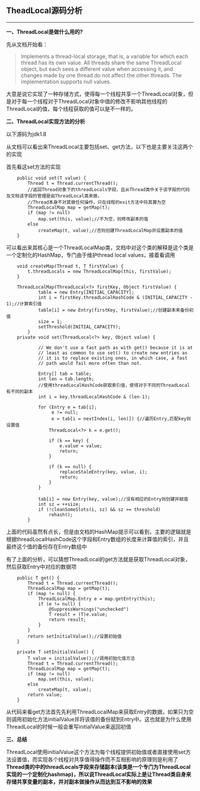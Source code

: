 ## TheadLocal源码分析
---
**一、ThreadLocal是做什么用的?**

先从文档开始看：

>Implements a thread-local storage, that is, a variable for which each thread has its own value. All threads share the same ThreadLocal object, but each sees a different value when accessing it, and changes made by one thread do not affect the other threads. The implementation supports null values.

大意是说它实现了一种存储方式，使得每一个线程共享一个ThreadLocal对象，但是对于每一个线程对于ThreadLocal对象中值的修改不影响其他线程的ThreadLocal的值，每个线程获取的值可以是不一样的。

**二、ThreadLocal实现方法的分析**

以下源码为jdk1.8

从文档可以看出来ThreadLocal主要包括set、get方法，以下也是主要关注这两个的实现

首先看这set方法的实现
```
    public void set(T value) {
        Thread t = Thread.currentThread();
        //返回Thread对象下的threadLocals字段，且从Thread类中关于该字段的代码及文档该字段的管理是由ThreadLocal类来做，
        //Thread本身不对其做任何操作，只在线程的exit方法中将其置为空
        ThreadLocalMap map = getMap(t);
        if (map != null)
            map.set(this, value);//不为空，则修改副本的值
        else
            createMap(t, value);//否则创建ThreadLocalMap并设置副本的值
    }

```
可以看出来其核心是一个ThreadLocalMap类，文档中对这个类的解释是这个类是一个定制化的HashMap，专门由于维护thread local values，接着看调用
```
    void createMap(Thread t, T firstValue) {
        t.threadLocals = new ThreadLocalMap(this, firstValue);
    }

    ThreadLocalMap(ThreadLocal<?> firstKey, Object firstValue) {
            table = new Entry[INITIAL_CAPACITY];
            int i = firstKey.threadLocalHashCode & (INITIAL_CAPACITY - 1);//计算索引值
            table[i] = new Entry(firstKey, firstValue);//创建副本来备份初值
            size = 1;
            setThreshold(INITIAL_CAPACITY);
        }
    private void set(ThreadLocal<?> key, Object value) {

            // We don't use a fast path as with get() because it is at
            // least as common to use set() to create new entries as
            // it is to replace existing ones, in which case, a fast
            // path would fail more often than not.

            Entry[] tab = table;
            int len = tab.length;
            //使用threadLocalHashCode获取索引值，使得对于不同的ThreadLocal有不同的副本
            int i = key.threadLocalHashCode & (len-1);

            for (Entry e = tab[i];
                 e != null;
                 e = tab[i = nextIndex(i, len)]) {//遍历Entry,匹配key则设置值
                ThreadLocal<?> k = e.get();

                if (k == key) {
                    e.value = value;
                    return;
                }

                if (k == null) {
                    replaceStaleEntry(key, value, i);
                    return;
                }
            }

            tab[i] = new Entry(key, value);//没有相应的Entry则创建并赋值
            int sz = ++size;
            if (!cleanSomeSlots(i, sz) && sz >= threshold)
                rehash();
        }
```
上面的代码虽然有点长，但是由文档的HashMap提示可以看到，主要的逻辑就是根据threadLocalHashCode这个字段和Entry数组的长度来计算值的索引，并且最终这个值的备份存在Entry数组中

有了上面的分析，可以猜想ThreadLocal的get方法就是获取ThreadLocal对象，然后获取Entry中对应的数据项

```
    public T get() {
        Thread t = Thread.currentThread();
        ThreadLocalMap map = getMap(t);
        if (map != null) {
            ThreadLocalMap.Entry e = map.getEntry(this);
            if (e != null) {
                @SuppressWarnings("unchecked")
                T result = (T)e.value;
                return result;
            }
        }
        return setInitialValue();//设置初始值
    }

    private T setInitialValue() {
        T value = initialValue();//调用初始化值方法
        Thread t = Thread.currentThread();
        ThreadLocalMap map = getMap(t);
        if (map != null)
            map.set(this, value);
        else
            createMap(t, value);
        return value;
    }
```
从代码来看get方法首先先利用ThreadLocalMap来获取Entry的数据，如果只为空则调用初始化方法initialValue并将该值的备份赋到Entry中。这也就是为什么使用ThreadLocal的时候一般会重写initialValue来返回初值

**三、总结**

ThreadLocal使用initialValue这个方法为每个线程提供初始值或者直接使用set方法设置值，而实现各个线程对共享值得操作而不互相影响的原理则是利用了**Thread类的中的threadLocals字段来存储副本(该类是一个专门为ThreadLocal实现的一个定制化hashmap)，所以说ThreadLocal实际上是让Thread类自身来存储共享变量的副本，并对副本做操作从而达到互不影响的效果**